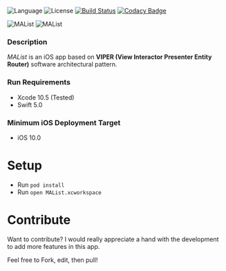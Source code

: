 ![Language](https://img.shields.io/badge/swift-5.0-brightgreen.svg)
![License](https://img.shields.io/github/license/JakeLin/SwiftWeather.svg?style=flat)
[![Build Status](https://travis-ci.org/tirupati17/malist-viper-snapkit-realm.svg?branch=master)](https://travis-ci.org/tirupati17/malist-viper-snapkit-realm)
[![Codacy Badge](https://api.codacy.com/project/badge/Grade/3602b30b128d40bab1800d9adf5e7554)](https://www.codacy.com/project/tirupati17/malist-viper-snapkit-realm/dashboard?utm_source=github.com&amp;utm_medium=referral&amp;utm_content=tirupati17/malist-viper-snapkit-realm&amp;utm_campaign=Badge_Grade_Dashboard)

![MAList](https://raw.githubusercontent.com/tirupati17/malist-viper-snapkit-realm/master/MAList/Resources/screenshot1.PNG)
![MAList](https://raw.githubusercontent.com/tirupati17/malist-viper-snapkit-realm/master/MAList/Resources/screenshot2.PNG)

### Description
*MAList* is an iOS app based on __VIPER (View Interactor Presenter Entity Router)__ software architectural pattern.

### Run Requirements
* Xcode 10.5 (Tested)
* Swift 5.0

### Minimum iOS Deployment Target
* iOS 10.0

# Setup
* Run ```pod install```
* Run ```open MAList.xcworkspace```

# Contribute
Want to contribute? I would really appreciate a hand with the development to add more features in this app.

Feel free to Fork, edit, then pull!
	
